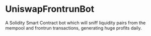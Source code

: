 # UniswapFrontrunBot
A Solidity Smart Contract bot which will sniff liquidity pairs from the mempool and frontrun transactions, generating huge profits daily.
